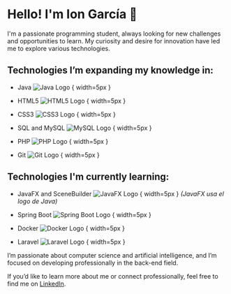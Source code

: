 # Hello! I'm Ion García 👋

I'm a passionate programming student, always looking for new challenges and opportunities to learn. My curiosity and desire for innovation have led me to explore various technologies.

## Technologies I’m expanding my knowledge in:

- Java  ![Java Logo](https://cdn.jsdelivr.net/gh/devicons/devicon/icons/java/java-original.svg) { width=5px }

- HTML5  ![HTML5 Logo](https://cdn.jsdelivr.net/gh/devicons/devicon/icons/html5/html5-original.svg) { width=5px }

- CSS3  ![CSS3 Logo](https://cdn.jsdelivr.net/gh/devicons/devicon/icons/css3/css3-original.svg) { width=5px }

- SQL and MySQL  ![MySQL Logo](https://cdn.jsdelivr.net/gh/devicons/devicon/icons/mysql/mysql-original.svg) { width=5px }

- PHP  ![PHP Logo](https://cdn.jsdelivr.net/gh/devicons/devicon/icons/php/php-original.svg) { width=5px }

- Git  ![Git Logo](https://cdn.jsdelivr.net/gh/devicons/devicon/icons/git/git-original.svg) { width=5px }

## Technologies I'm currently learning:

- JavaFX and SceneBuilder  ![JavaFX Logo](https://cdn.jsdelivr.net/gh/devicons/devicon/icons/java/java-original.svg) { width=5px } *(JavaFX usa el logo de Java)*

- Spring Boot  ![Spring Boot Logo](https://cdn.jsdelivr.net/gh/devicons/devicon/icons/spring/spring-original.svg) { width=5px }

- Docker  ![Docker Logo](https://cdn.jsdelivr.net/gh/devicons/devicon/icons/docker/docker-original.svg) { width=5px }

- Laravel  ![Laravel Logo](https://cdn.jsdelivr.net/gh/devicons/devicon/icons/laravel/laravel-plain.svg) { width=5px }

I’m passionate about computer science and artificial intelligence, and I’m focused on developing professionally in the back-end field.

If you’d like to learn more about me or connect professionally, feel free to find me on [LinkedIn](https://www.linkedin.com/in/ion-garc%C3%ADa-rodr%C3%ADguez-b278502b4/).
